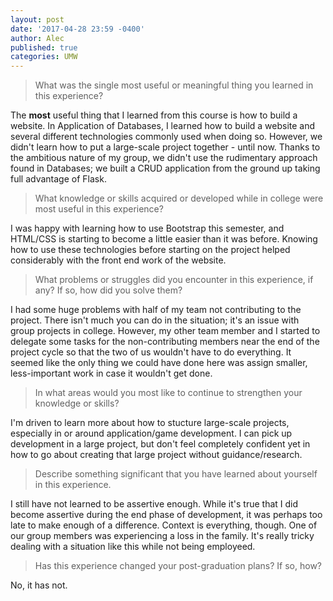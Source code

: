 ```yaml
---
layout: post
date: '2017-04-28 23:59 -0400'
author: Alec
published: true
categories: UMW
---
```

> What was the single most useful or meaningful thing you learned
in this experience?

The **most** useful thing that I learned from this course is how to build a website.  In Application of Databases, I learned how to build a website and several different technologies commonly used when doing so.  However, we didn't learn how to put a large-scale project together - until now.  Thanks to the ambitious nature of my group, we didn't use the rudimentary approach found in Databases; we built a CRUD application from the ground up taking full advantage of Flask.   

> What knowledge or skills acquired or developed while in college
were most useful in this experience?

I was happy with learning how to use Bootstrap this semester, and HTML/CSS is starting to become a little easier than it was before.  Knowing how to use these technologies before starting on the project helped considerably with the front end work of the website. 

> What problems or struggles did you encounter in this experience,
if any? If so, how did you solve them?

I had some huge problems with half of my team not contributing to the project.  There isn't much you can do in the situation; it's an issue with group projects in college.  However, my other team member and I started to delegate some tasks for the non-contributing members near the end of the project cycle so that the two of us wouldn't have to do everything.  It seemed like the only thing we could have done here was assign smaller, less-important work in case it wouldn't get done.    

> In what areas would you most like to continue to strengthen your
knowledge or skills?

I'm driven to learn more about how to stucture large-scale projects, especially in or around application/game development.  I can pick up development in a large project, but don't feel completely confident yet in how to go about creating that large project without guidance/research.  

> Describe something significant that you have learned about
yourself in this experience.

I still have not learned to be assertive enough.  While it's true that I did become assertive during the end phase of development, it was perhaps too late to make enough of a difference.  Context is everything, though.  One of our group members was experiencing a loss in the family.  It's really tricky dealing with a situation like this while not being employeed.    

> Has this experience changed your post-graduation plans? If so,
how?

No, it has not.
